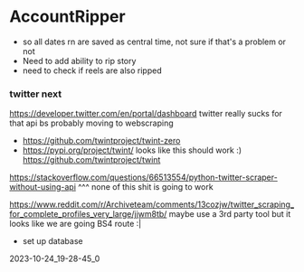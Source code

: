 # AccountRipper

- so all dates rn are saved as central time, not sure if that's a problem or not
- Need to add ability to rip story
- need to check if reels are also ripped

### twitter next
https://developer.twitter.com/en/portal/dashboard
twitter really sucks for that api bs
probably moving to webscraping
- https://github.com/twintproject/twint-zero
- https://pypi.org/project/twint/
looks like this should work :) 
https://github.com/twintproject/twint

https://stackoverflow.com/questions/66513554/python-twitter-scraper-without-using-api
^^^ none of this shit is going to work

https://www.reddit.com/r/Archiveteam/comments/13cozjw/twitter_scraping_for_complete_profiles_very_large/jjwm8tb/
maybe use a 3rd party tool but it looks like we are going BS4 route :|



- set up database

2023-10-24_19-28-45_0